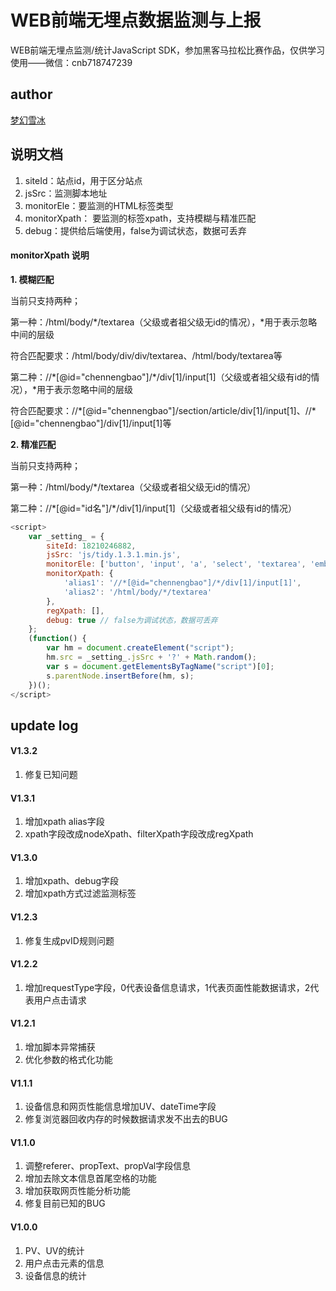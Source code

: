 # WEB前端无埋点数据监测与上报 #
WEB前端无埋点监测/统计JavaScript SDK，参加黑客马拉松比赛作品，仅供学习使用——微信：cnb718747239
## author ##
[梦幻雪冰](https://github.com/chennengbao)

## 说明文档

1. siteId：站点id，用于区分站点
2. jsSrc：监测脚本地址
2. monitorEle：要监测的HTML标签类型
3. monitorXpath： 要监测的标签xpath，支持模糊与精准匹配
4. debug：提供给后端使用，false为调试状态，数据可丢弃

#### monitorXpath 说明
**1. 模糊匹配**

当前只支持两种；

第一种：/html/body/\*/textarea（父级或者祖父级无id的情况），\*用于表示忽略中间的层级

符合匹配要求：/html/body/div/div/textarea、/html/body/textarea等

第二种：//\*[@id="chennengbao"]/\*/div[1]/input[1]（父级或者祖父级有id的情况），\*用于表示忽略中间的层级

符合匹配要求：//\*[@id="chennengbao"]/section/article/div[1]/input[1]、//\*[@id="chennengbao"]/div[1]/input[1]等

**2. 精准匹配**

当前只支持两种；

第一种：/html/body/\*/textarea（父级或者祖父级无id的情况）

第二种：//\*[@id="id名"]/\*/div[1]/input[1]（父级或者祖父级有id的情况）

```javascript
<script>
    var _setting_ = {
        siteId: 18210246882,
        jsSrc: 'js/tidy.1.3.1.min.js',
        monitorEle: ['button', 'input', 'a', 'select', 'textarea', 'embed', 'i'],
        monitorXpath: {
            'alias1': '//*[@id="chennengbao"]/*/div[1]/input[1]',
            'alias2': '/html/body/*/textarea'
        },
        regXpath: [],
        debug: true // false为调试状态，数据可丢弃
    };
    (function() {
        var hm = document.createElement("script");
        hm.src = _setting_.jsSrc + '?' + Math.random();
        var s = document.getElementsByTagName("script")[0]; 
        s.parentNode.insertBefore(hm, s);
    })();
</script>
```

## update log

#### V1.3.2 ####
1. 修复已知问题

#### V1.3.1 ####
1. 增加xpath alias字段
2. xpath字段改成nodeXpath、filterXpath字段改成regXpath

#### V1.3.0 ####
1. 增加xpath、debug字段
2. 增加xpath方式过滤监测标签

#### V1.2.3 ####
1. 修复生成pvID规则问题

#### V1.2.2 ####
1. 增加requestType字段，0代表设备信息请求，1代表页面性能数据请求，2代表用户点击请求

#### V1.2.1 ####
1. 增加脚本异常捕获
2. 优化参数的格式化功能

#### V1.1.1 ####
1. 设备信息和网页性能信息增加UV、dateTime字段
2. 修复浏览器回收内存的时候数据请求发不出去的BUG

#### V1.1.0 ####
1. 调整referer、propText、propVal字段信息
2. 增加去除文本信息首尾空格的功能
3. 增加获取网页性能分析功能
4. 修复目前已知的BUG

#### V1.0.0 ####
1. PV、UV的统计
2. 用户点击元素的信息
3. 设备信息的统计
